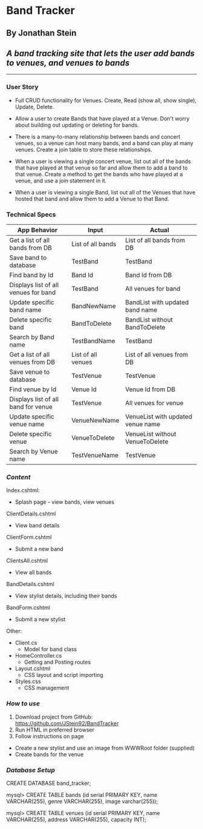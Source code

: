 # Band Tracker #
## By Jonathan Stein ##
## _A band tracking site that lets the user add bands to venues, and venues to bands_ ##
___


### User Story



- Full CRUD functionality for Venues. Create, Read (show all, show single), Update, Delete.

- Allow a user to create Bands that have played at a Venue. Don't worry about building out updating or deleting for bands.

- There is a many-to-many relationship between bands and concert venues, so a venue can host many bands, and a band can play at many venues. Create a join table to store these relationships.

- When a user is viewing a single concert venue, list out all of the bands that have played at that venue so far and allow them to add a band to that venue. Create a method to get the bands who have played at a venue, and use a join statement in it.

- When a user is viewing a single Band, list out all of the Venues that have hosted that band and allow them to add a Venue to that Band.



### Technical Specs

| App Behavior | Input | Actual |
|----|----|----|  
|  Get a list of all bands from DB | List of all bands | List of all bands from DB |
|  Save band to database  |  TestBand  |  TestBand  |
|  Find band by Id | Band Id | Band Id from DB |
|  Displays list of all venues for band | TestBand | All venues for band |
| Update specific band name | BandNewName | BandList with updated band name |
| Delete specific band | BandToDelete  | BandList without BandToDelete  |
| Search by Band name | TestBandName | TestBand |
|  Get a list of all venues from DB | List of all venues | List of all venues from DB |
|  Save venue to database  |  TestVenue  |  TestVenue  |
|  Find venue by Id | Venue Id | Venue Id from DB |
|  Displays list of all band for venue | TestVenue | All venues for venue |
| Update specific venue name | VenueNewName | VenueList with updated venue name |
| Delete specific venue | VenueToDelete  | VenueList without VenueToDelete  |
| Search by Venue name | TestVenueName | TestVenue |

### _Content_ ###

Index.cshtml:

 - Splash page - view bands, view venues

ClientDetails.cshtml
- View band details

ClientForm.cshtml
- Submit a new band

ClientsAll.cshtml
- View all bands

BandDetails.cshtml
- View stylist details, including their bands

BandForm.cshtml
- Submit a new stylist

Other:
- Client.cs
  - Model for band class
- HomeController.cs
  - Getting and Posting routes
- Layout.cshtml
  - CSS layout and script importing
- Styles.css
  - CSS management

### _How to use_ ###

1. Download project from GitHub: https://github.com/JStein92/BandTracker
2. Run HTML in preferred browser
3. Follow instructions on page
  - Create a new stylist and use an image from WWWRoot folder (supplied)
  - Create bands for the venue


### _Database Setup_ ###

CREATE DATABASE band_tracker;

mysql> CREATE TABLE bands (id serial PRIMARY KEY, name VARCHAR(255), genre VARCHAR(255), image varchar(255));

mysql> CREATE TABLE venues (id serial PRIMARY KEY, name VARCHAR(255), address VARCHAR(255), capacity INT);

